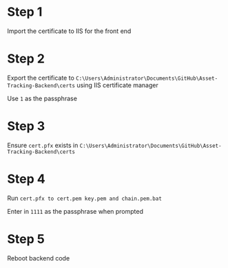 # Step 1

Import the certificate to IIS for the front end

# Step 2

Export the certificate to `C:\Users\Administrator\Documents\GitHub\Asset-Tracking-Backend\certs` using IIS certificate manager

Use `1` as the passphrase

# Step 3

Ensure `cert.pfx` exists in `C:\Users\Administrator\Documents\GitHub\Asset-Tracking-Backend\certs`

# Step 4

Run `cert.pfx to cert.pem key.pem and chain.pem.bat`

Enter in `1111` as the passphrase when prompted

# Step 5

Reboot backend code